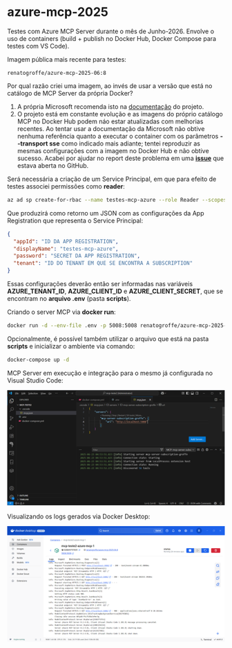 # azure-mcp-2025
Testes com Azure MCP Server durante o mês de Junho-2026. Envolve o uso de containers (build + publish no Docker Hub, Docker Compose para testes com VS Code).

Imagem pública mais recente para testes:

```
renatogroffe/azure-mcp-2025-06:8
```

Por qual razão criei uma imagem, ao invés de usar a versão que está no catálogo de MCP Server da própria Docker?
1) A própria Microsoft recomenda isto na [documentação](https://github.com/Azure/azure-mcp?tab=readme-ov-file#-docker-install-steps-optional) do projeto.
2) O projeto está em constante evolução e as imagens do próprio catálogo MCP no Docker Hub podem náo estar atualizadas com melhorias recentes. Ao tentar usar a documentação da Microsoft não obtive nenhuma referência quanto a executar o container com os parâmetros **--transport sse** como indicado mais adiante; tentei reproduzir as mesmas configurações com a imagem no Docker Hub e não obtive sucesso. Acabei por ajudar no report deste problema em uma [**issue**](https://github.com/Azure/azure-mcp/issues/434) que estava aberta no GitHub.

Será necessária a criação de um Service Principal, em que para efeito de testes associei permissões como **reader**:

```bash
az ad sp create-for-rbac --name testes-mcp-azure --role Reader --scopes /subscriptions/SUBSCRIPTION_ID
```

Que produzirá como retorno um JSON com as configurações da App Registration que representa o Service Principal:

```json
{
  "appId": "ID DA APP REGISTRATION",
  "displayName": "testes-mcp-azure",
  "password": "SECRET DA APP REGISTRATION",
  "tenant": "ID DO TENANT EM QUE SE ENCONTRA A SUBSCRIPTION"
}
```

Essas configurações deverão então ser informadas nas variáveis **AZURE_TENANT_ID**, **AZURE_CLIENT_ID** e **AZURE_CLIENT_SECRET**, que se encontram no **arquivo .env** (pasta **scripts**).

Criando o server MCP via **docker run**:

```bash
docker run -d --env-file .env -p 5008:5008 renatogroffe/azure-mcp-2025-06:8 --transport sse
```

Opcionalmente, é possível também utilizar o arquivo que está na pasta **scripts** e inicializar o ambiente via comando:

```bash
docker-compose up -d
```

MCP Server em execução e integração para o mesmo já configurada no Visual Studio Code:

![MCP Server executando e configurado no VS Code](img/mcp-server-vscode-01.png)

Visualizando os logs gerados via Docker Desktop:

![Logs no Docker Desktop](img/logs-docker-desktop-01.png)